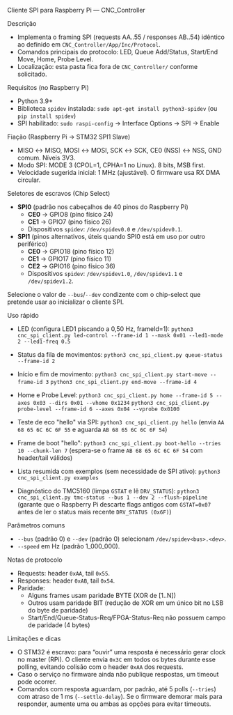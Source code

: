 Cliente SPI para Raspberry Pi — CNC_Controller

Descrição
- Implementa o framing SPI (requests AA..55 / responses AB..54) idêntico ao definido em `CNC_Controller/App/Inc/Protocol`.
- Comandos principais do protocolo: LED, Queue Add/Status, Start/End Move, Home, Probe Level.
- Localização: esta pasta fica fora de `CNC_Controller/` conforme solicitado.

Requisitos (no Raspberry Pi)
- Python 3.9+
- Biblioteca `spidev` instalada: `sudo apt-get install python3-spidev` (ou `pip install spidev`)
- SPI habilitado: `sudo raspi-config` → Interface Options → SPI → Enable

Fiação (Raspberry Pi → STM32 SPI1 Slave)
- MISO ↔ MISO, MOSI ↔ MOSI, SCK ↔ SCK, CE0 (NSS) ↔ NSS, GND comum. Níveis 3V3.
- Modo SPI: MODE 3 (CPOL=1, CPHA=1 no Linux). 8 bits, MSB first.
- Velocidade sugerida inicial: 1 MHz (ajustável). O firmware usa RX DMA circular.

Seletores de escravos (Chip Select)
- **SPI0** (padrão nos cabeçalhos de 40 pinos do Raspberry Pi)
  - **CE0** → GPIO8 (pino físico 24)
  - **CE1** → GPIO7 (pino físico 26)
  - Dispositivos `spidev`: `/dev/spidev0.0` e `/dev/spidev0.1`.
- **SPI1** (pinos alternativos, úteis quando SPI0 está em uso por outro periférico)
  - **CE0** → GPIO18 (pino físico 12)
  - **CE1** → GPIO17 (pino físico 11)
  - **CE2** → GPIO16 (pino físico 36)
  - Dispositivos `spidev`: `/dev/spidev1.0`, `/dev/spidev1.1` e `/dev/spidev1.2`.

Selecione o valor de `--bus`/`--dev` condizente com o chip-select que pretende usar ao inicializar o cliente SPI.

Uso rápido
- LED (configura LED1 piscando a 0,50 Hz, frameId=1):
  `python3 cnc_spi_client.py led-control --frame-id 1 --mask 0x01 --led1-mode 2 --led1-freq 0.5`

- Status da fila de movimentos:
  `python3 cnc_spi_client.py queue-status --frame-id 2`

- Início e fim de movimento:
  `python3 cnc_spi_client.py start-move --frame-id 3`
  `python3 cnc_spi_client.py end-move --frame-id 4`

- Home e Probe Level:
  `python3 cnc_spi_client.py home --frame-id 5 --axes 0x03 --dirs 0x01 --vhome 0x1234`
  `python3 cnc_spi_client.py probe-level --frame-id 6 --axes 0x04 --vprobe 0x0100`

- Teste de eco "hello" via SPI:
  `python3 cnc_spi_client.py hello`
  (envia `AA 68 65 6C 6C 6F 55` e aguarda `AB 68 65 6C 6C 6F 54`)

- Frame de boot "hello":
  `python3 cnc_spi_client.py boot-hello --tries 10 --chunk-len 7`
  (espera-se o frame `AB 68 65 6C 6C 6F 54` com header/tail válidos)

- Lista resumida com exemplos (sem necessidade de SPI ativo):
  `python3 cnc_spi_client.py examples`

- Diagnóstico do TMC5160 (limpa `GSTAT` e lê `DRV_STATUS`):
  `python3 cnc_spi_client.py tmc-status --bus 1 --dev 2 --flush-pipeline`
  (garante que o Raspberry Pi descarte flags antigos com `GSTAT=0x07` antes de
  ler o status mais recente `DRV_STATUS (0x6F)`)

Parâmetros comuns
- `--bus` (padrão 0) e `--dev` (padrão 0) selecionam `/dev/spidev<bus>.<dev>`.
- `--speed` em Hz (padrão 1_000_000).

Notas de protocolo
- Requests: header `0xAA`, tail `0x55`.
- Responses: header `0xAB`, tail `0x54`.
- Paridade:
  - Alguns frames usam paridade BYTE (XOR de [1..N])
  - Outros usam paridade BIT (redução de XOR em um único bit no LSB do byte de paridade)
  - Start/End/Queue-Status-Req/FPGA-Status-Req não possuem campo de paridade (4 bytes)

Limitações e dicas
- O STM32 é escravo: para “ouvir” uma resposta é necessário gerar clock no master (RPi). O cliente envia `0x3C` em todos os bytes durante esse polling, evitando colisão com o header `0xAA` dos requests.
- Caso o serviço no firmware ainda não publique respostas, um timeout pode ocorrer.
- Comandos com resposta aguardam, por padrão, até 5 polls (`--tries`) com
  atraso de 1 ms (`--settle-delay`). Se o firmware demorar mais para responder,
  aumente uma ou ambas as opções para evitar timeouts.

